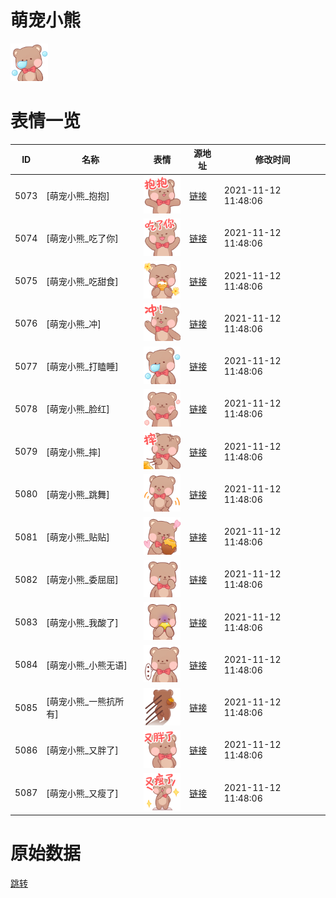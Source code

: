 # 萌宠小熊

<img src="./cover.png" height="60" alt="cover" />

# 表情一览

|ID|名称|表情|源地址|修改时间|
|----|----|----|----|----|
|5073|[萌宠小熊_抱抱]|<img src="./pic/005073_%5B萌宠小熊_抱抱%5D.png" height="60" alt="抱抱"/>|[链接](http://i0.hdslb.com/bfs/emote/9815cc3e50a389a9a64c3d5dcad3ec27e0a21eac.png)|2021-11-12 11:48:06|
|5074|[萌宠小熊_吃了你]|<img src="./pic/005074_%5B萌宠小熊_吃了你%5D.png" height="60" alt="吃了你"/>|[链接](http://i0.hdslb.com/bfs/emote/66262065f0f94dce75b6aca833347d65d72b8a75.png)|2021-11-12 11:48:06|
|5075|[萌宠小熊_吃甜食]|<img src="./pic/005075_%5B萌宠小熊_吃甜食%5D.png" height="60" alt="吃甜食"/>|[链接](http://i0.hdslb.com/bfs/emote/91b49502b66d979314bcbeaabd5599ac6a9a4ab7.png)|2021-11-12 11:48:06|
|5076|[萌宠小熊_冲]|<img src="./pic/005076_%5B萌宠小熊_冲%5D.png" height="60" alt="冲"/>|[链接](http://i0.hdslb.com/bfs/emote/5debfb470421a1521462321c5328144eb67dbe5e.png)|2021-11-12 11:48:06|
|5077|[萌宠小熊_打瞌睡]|<img src="./pic/005077_%5B萌宠小熊_打瞌睡%5D.png" height="60" alt="打瞌睡"/>|[链接](http://i0.hdslb.com/bfs/emote/e38387094fd02d0090d9e535ffd8f911f041d1ff.png)|2021-11-12 11:48:06|
|5078|[萌宠小熊_脸红]|<img src="./pic/005078_%5B萌宠小熊_脸红%5D.png" height="60" alt="脸红"/>|[链接](http://i0.hdslb.com/bfs/emote/f1bb667bacf6e6c1b2bf7f21486c201ab9c1e6fc.png)|2021-11-12 11:48:06|
|5079|[萌宠小熊_摔]|<img src="./pic/005079_%5B萌宠小熊_摔%5D.png" height="60" alt="摔"/>|[链接](http://i0.hdslb.com/bfs/emote/ab273c6bdd26739ceaaeb3e83b56b8a4d5af474f.png)|2021-11-12 11:48:06|
|5080|[萌宠小熊_跳舞]|<img src="./pic/005080_%5B萌宠小熊_跳舞%5D.png" height="60" alt="跳舞"/>|[链接](http://i0.hdslb.com/bfs/emote/fed07e39524fc8d174b56c6569a1fac5192ca37f.png)|2021-11-12 11:48:06|
|5081|[萌宠小熊_贴贴]|<img src="./pic/005081_%5B萌宠小熊_贴贴%5D.png" height="60" alt="贴贴"/>|[链接](http://i0.hdslb.com/bfs/emote/c7b4acdd1c758c98e94ec45ea5c30ed50b2662b7.png)|2021-11-12 11:48:06|
|5082|[萌宠小熊_委屈屈]|<img src="./pic/005082_%5B萌宠小熊_委屈屈%5D.png" height="60" alt="委屈屈"/>|[链接](http://i0.hdslb.com/bfs/emote/dd6520c1a4d8382f85ff2e0d347f2301eb2f1f56.png)|2021-11-12 11:48:06|
|5083|[萌宠小熊_我酸了]|<img src="./pic/005083_%5B萌宠小熊_我酸了%5D.png" height="60" alt="我酸了"/>|[链接](http://i0.hdslb.com/bfs/emote/5a5642761b746f68882fcf63e8b77d031f774bf6.png)|2021-11-12 11:48:06|
|5084|[萌宠小熊_小熊无语]|<img src="./pic/005084_%5B萌宠小熊_小熊无语%5D.png" height="60" alt="小熊无语"/>|[链接](http://i0.hdslb.com/bfs/emote/c089e9c677cce50f47b6e48c839020aadd0976c6.png)|2021-11-12 11:48:06|
|5085|[萌宠小熊_一熊抗所有]|<img src="./pic/005085_%5B萌宠小熊_一熊抗所有%5D.png" height="60" alt="一熊抗所有"/>|[链接](http://i0.hdslb.com/bfs/emote/80683d738b53a7f44904350547e14eb0a5d16237.png)|2021-11-12 11:48:06|
|5086|[萌宠小熊_又胖了]|<img src="./pic/005086_%5B萌宠小熊_又胖了%5D.png" height="60" alt="又胖了"/>|[链接](http://i0.hdslb.com/bfs/emote/65cde6ffff52fbe1599287f47ec49488d12e9ec8.png)|2021-11-12 11:48:06|
|5087|[萌宠小熊_又瘦了]|<img src="./pic/005087_%5B萌宠小熊_又瘦了%5D.png" height="60" alt="又瘦了"/>|[链接](http://i0.hdslb.com/bfs/emote/1d4950c8836788cb1f8e03655732f6b2486caed7.png)|2021-11-12 11:48:06|

# 原始数据

[跳转](./raw.json)

